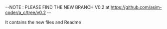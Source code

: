 --NOTE : PLEASE FIND THE NEW BRANCH V0.2 at https://github.com/asim-coder/a_c/tree/v0.2 --

It contains the new files and Readme
